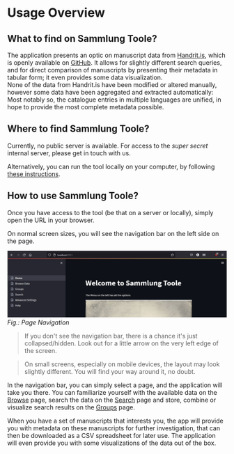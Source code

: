 # Usage Overview


## What to find on Sammlung Toole?

The application presents an optic on manuscript data from [Handrit.is](https://handrit.is/), which is openly available 
on [GitHub](https://github.com/Handrit/Manuscripts). It allows for slightly different search queries, and for direct 
comparison of manuscripts by presenting their metadata in tabular form; it even provides some data visualization.  
None of the data from Handrit.is have been modified or altered manually, however some data have been aggregated and
extracted automatically: Most notably so, the catalogue entries in multiple languages are unified, in hope to provide 
the most complete metadata possible.


## Where to find Sammlung Toole?

Currently, no public server is available. For access to the *super secret* internal server, please get in touch with us.

Alternatively, you can run the tool locally on your computer, by following [these instructions](../advanced-usage.md).


## How to use Sammlung Toole?

Once you have access to the tool (be that on a server or locally), simply open the URL in your browser.

On normal screen sizes, you will see the navigation bar on the left side on the page.

![Navigation Bar](../assets/images/nav.png)
*Fig.: Page Navigation*

> If you don't see the navigation bar, there is a chance it's just collapsed/hidden. Look out for a little arrow on the 
> very left edge of the screen.

> On small screens, especially on mobile devices, the layout may look slightly different. You will find your way around 
> it, no doubt.

In the navigation bar, you can simply select a page, and the application will take you there. You can familiarize 
yourself with the available data on the [Browse](browse.md) page, search the data on the [Search](search.md) page
and store, combine or visualize search results on the [Groups](groups.md) page.

When you have a set of manuscripts that interests you, the app will provide you with metadata on these manuscripts
for further investigation, that can then be downloaded as a CSV spreadsheet for later use. The application will even
provide you with some visualizations of the data out of the box.
